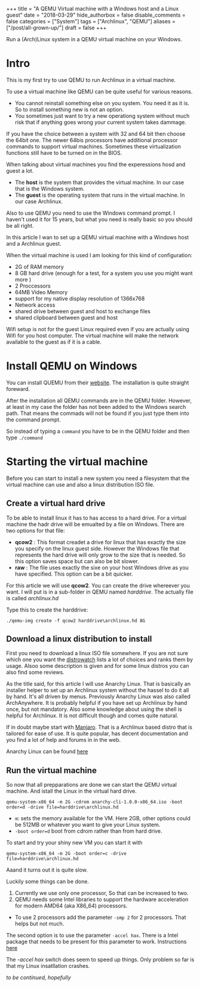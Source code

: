 
+++
title = "A QEMU Virtual machine with a Windows host and a Linux guest"
date = "2018-03-29"
hide_authorbox = false
disable_comments = false
categories = ["System"]
tags = ["Archlinux", "QEMU"]
aliases = ["/post/all-grown-up/"]
draft = false
+++

Run a (Arch)Linux system in a QEMU virtual machine on your Windows.

<!--more-->

# Intro

This is my first try to use QEMU to run Archlinux in a virtual machine.

To use a virtual machine like QEMU can be quite useful for various reasons.
- You cannot reinstall something else on you system. You need it as it is. So to install something new is not an option.
- You sometimes just want to try a new operationg system without much risk that if anything goes wrong your current system takes dammage.

If you have the choice between a system with 32 and 64 bit then choose the 64bit one. The newer 64bis processors have additional processor commands to support virtual machines. Sometimes these virtualization functions still have to be turned on in the BIOS.

When talking about virtual machines you find the experessions hosd and guest a lot.
- The **host** is the system that provides the virtual machine. In our case that is the Windows system.
- The **guest** is the operating system that runs in the virtual machine. In our case Archlinux.

Also to use QEMU you need to use the Windows command prompt. I haven't used it for 15 years, but what you need is really basic so you should be all right.

In this article I wan to set up a QEMU virtual machine with a Windows host and a Archlinux guest.

When the virtual machine is used I am looking for this kind of configuration:
- 2G of RAM memory
- 8 GB hard drive (enough for a test, for a system you use you might want more )
- 2 Proccessors
- 64MB Video Memory
- support for my native display resolution of 1366x768
- Network access
- shared drive between guest and host to exchange files
- shared clipboard between guest and host

Wifi setup is not for the guest Linux required even if you are actually using Wifi for you host computer. The virtual machine will make the network available to the guest as if it is a cable.

# Install QEMU on Windows

You can install QUEMU from their [website](https://www.qemu.org).
The installation is quite straight foreward.

After the installation all QEMU commands are in the QEMU folder. However, at least in my case the folder has not been added to the Windows search path. That means the commads will not be found if you just type them into the command prompt.  

So instead of typing a `command` you have to be in the QEMU folder and then type `./command`

# Starting the virtual machine

Before you can start to install a new system you need a filesystem that the virtual machine can use and also a linux distribution ISO file.

## Create a virtual hard drive

To be able to install linux it has to has access to a hard drive. For a virtual machine the hadr drive will be emualted by a file on Windows. There are two options for that file:
- **qcow2** : This format creadet a drive for linux that has exactly the size you specify on the linux guest side. However the Windows file that represents the hard drive will only grow to the size that is needed. So this option saves space but can also be bit slower.
- **raw** : The file uses exactly the sixe on your host Windows drive as you have specified. This option can be a bit quicker.

For this article we will use **qcow2**. You can create the drive whereever you want. I will put is in a sub-folder in QEMU named _harddrive_. The actually file is called _archlinux.hd_

Type this to create the harddrive:
```
./qemu-img create -f qcow2 harddrive\archlinux.hd 8G
```

## Download a linux distribution to install
First you need to download a linux ISO file somewhere. If you are not sure which one you want the [distrowatch](distrowatch.com) lists a lot of choices and ranks them by usage. Alsoo some description is given and for some linux distros you can also find some reviews.

As the title said, for this article I will use Anarchy Linux. That is basically an installer helper to set up an Archlinux system without the hassel to do it all by hand. It's all driven by menus. Previously Anarchy Linux was also called ArchAnywhere. It is probably helpful if you have set up Archlinux by hand once, but not mandatory. Also some knowledge about using the shell is helpful for Archlinux. It is not difficult though and comes quite natural.

If in doubt maybe start with [Manjaro](https://manjaro.org/). That is a Archlinux based distro that is tailored for ease of use. It is quite popular, has decent documentation and you find a lot of help and forums in in the web.

Anarchy Linux can be found [here](https://anarchy-linux.org/)


## Run the virtual machine

So now that all prepparations are done we can start the QEMU virtual machine. And istall the Linux in the virtual hard drive.

```
qemu-system-x86_64 -m 2G -cdrom anarchy-cli-1.0.0-x86_64.iso -boot order=d -drive file=harddrive\archlinux.hd
```

- `m`: sets the memory available for the VM. Here 2GB, other options could be 512MB or whatever you want to give your Linux system.
- `-boot order=d` boot from cdrom rather than from hard drive.


To start and try your shiny new VM you can start it with
```
qemu-system-x86_64 -m 2G -boot order=c -drive file=harddrive\archlinux.hd
```

Aaand it turns out it is quite slow.

Luckily some things can be done.
1. Currently we use only one processor, So that can be increased to two.
2. QEMU needs some Intel libraries to support the hardware acceleration for modern AMD64 (aka X86_64) processors.

- To use 2 processors add the parameter `-smp 2` for 2 processors. That helps but not much.

The second option is to use the parameter `-accel hax`. There is a Intel package that needs to be present for this parameter to work.
Instructions [here](https://www.qemu.org/2017/11/22/haxm-usage-windows/)

The _-accel hax_ switch does seem to speed up things. Only problem so far is that my Linux insatllation crashes.

_to be continued, hopefully_

